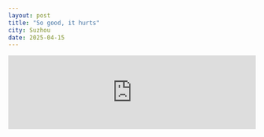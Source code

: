 ```yaml
---
layout: post
title: "So good, it hurts"
city: Suzhou
date: 2025-04-15
---
```


<iframe allow="autoplay *; encrypted-media *;" frameborder="0" height="150" style="width:100%;max-width:660px;overflow:hidden;background:transparent;" sandbox="allow-forms allow-popups allow-same-origin allow-scripts allow-storage-access-by-user-activation allow-top-navigation-by-user-activation" src="https://embed.music.apple.com/cn/album/sports-car/1779319620?i=1779319634"></iframe>
